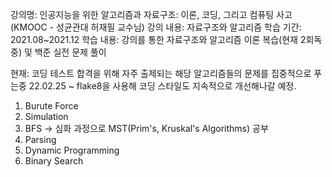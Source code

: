 강의명: 인공지능을 위한 알고리즘과 자료구조: 이론, 코딩, 그리고 컴퓨팅 사고(KMOOC - 성균관대 허재필 교수님)
강의 내용: 자료구조와 알고리즘
학습 기간: 2021.08~2021.12
학습 내용: 강의를 통한 자료구조와 알고리즘 이론 복습(현재 2회독중) 및 백준 실전 문제 풀이

현재: 코딩 테스트 합격을 위해 자주 출제되는 해당 알고리즘들의 문제를 집중적으로 푸는중
22.02.25 ~ flake8을 사용해 코딩 스타일도 지속적으로 개선해나갈 예정.
1. Burute Force
2. Simulation
3. BFS -> 심화 과정으로 MST(Prim's, Kruskal's Algorithms) 공부
4. Parsing
5. Dynamic Programming
6. Binary Search
